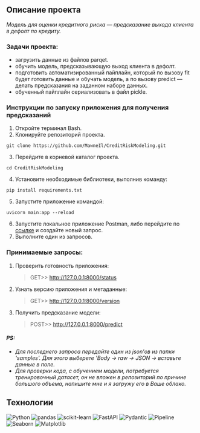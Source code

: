 ## Описание проекта
<em> 
Модель для оценки кредитного риска — предсказание выхода клиента в дефолт по кредиту.
</em>

### Задачи проекта:
- загрузить данные из файлов parqet.
- обучить модель, предсказывающую выход клиента в дефолт.
- подготовить автоматизированный пайплайн, который по вызову fit будет готовить данные и обучать модель, а по вызову predict — делать предсказания на заданном наборе данных.
- обученный пайплайн сериализовать в файл pickle.

### Инструкции по запуску приложения для получения предсказаний
1. Откройте терминал Bash.
2. Клонируйте репозиторий проекта.
```
git clone https://github.com/MawneIl/CreditRiskModeling.git
```
3. Перейдите в корневой каталог проекта.
```
cd CreditRiskModeling
```
4. Установите необходимые библиотеки, выполнив команду:
```
pip install requirements.txt
```
5. Запустите приложение командой:
```
uvicorn main:app --reload
```
6. Запустите локальное приложение Postman, либо перейдите по <a href="https://web.postman.co/">ссылке</a> и создайте новый запрос.
7. Выполните один из запросов.

### Принимаемые запросы:
1. Проверить готовность приложения:<br><blockquote>GET>> http://127.0.0.1:8000/status</blockquote>
2. Узнать версию приложения и метаданные:<br><blockquote>GET>> http://127.0.0.1:8000/version</blockquote>
3. Получить предсказание модели:<br><blockquote>POST>> http://127.0.0.1:8000/predict<br></blockquote>

#### <i>PS:<br> 
- Для последнего запроса передайте один из json'ов из папки 'samples'. Для этого выберете 'Body -> raw -> JSON -> вставьте данные в поле.<br>
- Для проверки кода, с обучением модели, потребуется тренировочный датасет, он не вложен в репозиторий по причине большого объема, напишите мне и я загружу его в Ваше облако.
</i>

## Технологии
![Python](https://img.shields.io/badge/python-3670A0?style=for-the-badge&logo=python&logoColor=ffdd54)
![pandas](https://img.shields.io/badge/pandas-%23150458.svg?style=for-the-badge&logo=pandas&logoColor=white)
![scikit-learn](https://img.shields.io/badge/scikit--learn-%23F7931E.svg?style=for-the-badge&logo=scikit-learn&logoColor=white)
![FastAPI](https://img.shields.io/badge/FastAPI-005571?style=for-the-badge&logo=fastapi)
![Pydantic](https://img.shields.io/badge/Pydantic-%23ffffff.svg?style=for-the-badge&logo=Pydantic&logoColor=red)
![Pipeline](https://img.shields.io/badge/Pipeline-%23ffffff.svg?style=for-the-badge&logo=Pipeline&logoColor=red)
![Seaborn](https://img.shields.io/badge/Seaborn-%23ffffff.svg?style=for-the-badge&logo=Seaborn&logoColor=red)
![Matplotlib](https://img.shields.io/badge/Matplotlib-%23ffffff.svg?style=for-the-badge&logo=Matplotlib&logoColor=black)
